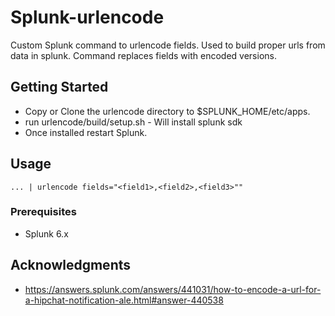 # Splunk-urlencode

Custom Splunk command to urlencode fields. Used to build proper urls from data in splunk. Command replaces fields with encoded versions.

## Getting Started

* Copy or Clone the urlencode directory to $SPLUNK_HOME/etc/apps.
* run urlencode/build/setup.sh  - Will install splunk sdk
* Once installed restart Splunk.

## Usage

 ```
 ... | urlencode fields="<field1>,<field2>,<field3>""
 ```

### Prerequisites

* Splunk 6.x

## Acknowledgments

* https://answers.splunk.com/answers/441031/how-to-encode-a-url-for-a-hipchat-notification-ale.html#answer-440538
